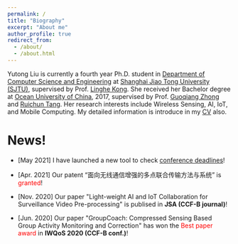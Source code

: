 ```yaml
---
permalink: /
title: "Biography"
excerpt: "About me"
author_profile: true
redirect_from: 
  - /about/
  - /about.html
---
```


Yutong Liu is currently a fourth year Ph.D. student in [Department of Computer Science and Engineering](http://www.cs.sjtu.edu.cn/) at [Shanghai Jiao Tong University (SJTU)](https://www.sjtu.edu.cn/), supervised by Prof. [Linghe Kong](http://www.cs.sjtu.edu.cn/~linghe.kong/). She received her Bachelor degree at [Ocean University of China](http://www.ouc.edu.cn/), 2017, supervised by Prof. [Guoqiang Zhong](http://it.ouc.edu.cn/cs/2019/0721/c16871a254144/page.htm) and [Ruichun Tang](http://it.ouc.edu.cn/cs/2019/0721/c16870a254133/page.htm). Her research interests include Wireless Sensing, AI, IoT, and Mobile Computing. My detailed information is introduce in my [CV](https://isabelleliu630.github.io/files/cv.pdf) also.


News!
======
- \[May 2021\] I have launched a new tool to check [conference deadlines](https://isabelleliu630.github.io/conf-deadlines/)!
- \[Apr. 2021\] Our patent “面向无线通信增强的多点联合传输方法与系统” is  <font color=red>granted</font>!
- \[Nov. 2020\] Our paper "Light-weight AI and IoT Collaboration for Surveillance Video Pre-processing" is publised in **JSA (CCF-B journal)**!

- \[Jun. 2020\] Our paper "GroupCoach: Compressed Sensing Based Group Activity Monitoring and Correction" has won the <font color=red>Best paper award</font> in **IWQoS 2020 (CCF-B conf.)**!
